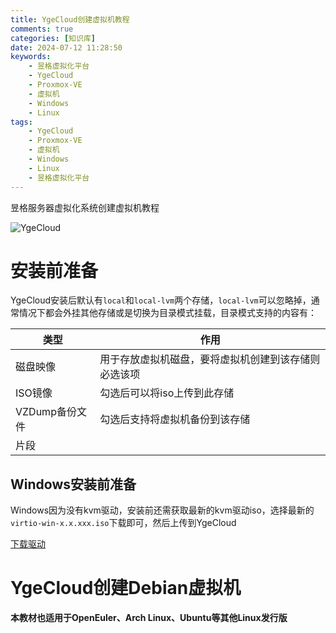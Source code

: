 ```yaml
---
title: YgeCloud创建虚拟机教程
comments: true
categories: [知识库]
date: 2024-07-12 11:28:50
keywords:
    - 昱格虚拟化平台
    - YgeCloud
    - Proxmox-VE
    - 虚拟机
    - Windows
    - Linux
tags:
    - YgeCloud
    - Proxmox-VE
    - 虚拟机
    - Windows
    - Linux
    - 昱格虚拟化平台
---
```


昱格服务器虚拟化系统创建虚拟机教程

![YgeCloud](https://www.ygeit.com/upload/1/cms/content/editor/1643091301539.png)

<!-- more -->

# 安装前准备

YgeCloud安装后默认有`local`和`local-lvm`两个存储，`local-lvm`可以忽略掉，通常情况下都会外挂其他存储或是切换为目录模式挂载，目录模式支持的内容有：

|类型|作用|
|---|---|
|磁盘映像|用于存放虚拟机磁盘，要将虚拟机创建到该存储则必选该项|
|ISO镜像|勾选后可以将iso上传到此存储|
|VZDump备份文件|勾选后支持将虚拟机备份到该存储|
|片段|

## Windows安装前准备

Windows因为没有kvm驱动，安装前还需获取最新的kvm驱动iso，选择最新的`virtio-win-x.x.xxx.iso`下载即可，然后上传到YgeCloud

[下载驱动](https://fedorapeople.org/groups/virt/virtio-win/direct-downloads/archive-virtio/?C=M;O=D)

# YgeCloud创建Debian虚拟机

**本教材也适用于OpenEuler、Arch Linux、Ubuntu等其他Linux发行版**

